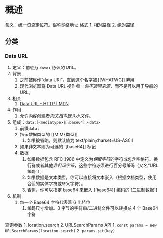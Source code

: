 # 概述
含义：统一资源定位符。俗称网络地址
格式
	1. 相对路径
	2. 绝对路径
## 分类
###  Data URL
1. 定义：前缀为 `data:` 协议的 URL。
2. 背景
	1. 之前被称作“data URI”，直到这个名字被 [[WHATWG]] 弃用
	2. 现代浏览器将 Data URL 视作*唯一的不透明来源*，而不是可以用于导航的 URL。
3. 相关
	1. [Data URL - HTTP | MDN](https://developer.mozilla.org/zh-CN/docs/Web/HTTP/Basics_of_HTTP/Data_URLs) 
4. 作用
	1. 允许内容创建者*向文档中嵌入小文件*。
5. 组成：`data:[<mediatype>][;base64],<data>` 
	1. 前缀`data:` 
	2. 指示数据类型的 [[MIME类型]] 
		1. 如果被省略，则默认值为 text/plain;charset=US-ASCII
	3. 如果非文本则为可选的 [[base64]] 标记
	4. 数据
		1. 如果数据包含 RFC 3986 中定义为*保留字符*的字符或包含空格符、换行符或者其他*非打印字符*，这些字符必须进行百分号编码（又名“URL 编码”）。
		2. 如果数据是文本类型，你可以直接将文本嵌入（根据文档类型，使用合适的实体字符或转义字符）。
		3. 否则，你可以指定 base64 来嵌入 [[base64]] 编码的[[二进制数据]] 
6. 机制
	1. 每一个 Base64 字符代表着 6 比特位
		1. 编码尺寸增加。3 字节的字符串/二进制文件可以转换成 4 个 Base64 字符

查询参数
	1. location.search
	2. URLSearchParams API
		1. `const params = new URLSearchParams(location.search)` 
		2. `params.get(key)` 